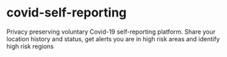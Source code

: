 # covid-self-reporting
Privacy preserving voluntary Covid-19 self-reporting platform. Share your location history and status, get alerts you are in high risk areas and identify high risk regions 
